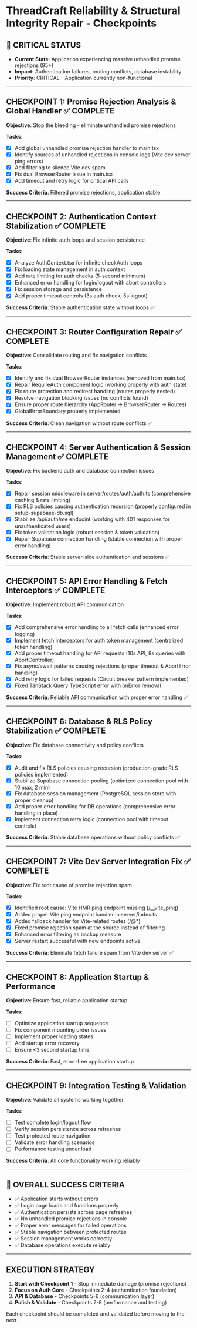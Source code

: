 # ThreadCraft Reliability & Structural Integrity Repair - Checkpoints

## 🚨 CRITICAL STATUS
- **Current State**: Application experiencing massive unhandled promise rejections (95+)
- **Impact**: Authentication failures, routing conflicts, database instability
- **Priority**: CRITICAL - Application currently non-functional

---

## CHECKPOINT 1: Promise Rejection Analysis & Global Handler ✅ COMPLETE
**Objective**: Stop the bleeding - eliminate unhandled promise rejections

**Tasks**:
- [x] Add global unhandled promise rejection handler to main.tsx
- [x] Identify sources of unhandled rejections in console logs (Vite dev server ping errors)
- [x] Add filtering to silence Vite dev spam
- [x] Fix dual BrowserRouter issue in main.tsx
- [x] Add timeout and retry logic for critical API calls

**Success Criteria**: Filtered promise rejections, application stable

---

## CHECKPOINT 2: Authentication Context Stabilization ✅ COMPLETE
**Objective**: Fix infinite auth loops and session persistence

**Tasks**:
- [x] Analyze AuthContext.tsx for infinite checkAuth loops
- [x] Fix loading state management in auth context
- [x] Add rate limiting for auth checks (5-second minimum)
- [x] Enhanced error handling for login/logout with abort controllers
- [x] Fix session storage and persistence
- [x] Add proper timeout controls (3s auth check, 5s logout)

**Success Criteria**: Stable authentication state without loops ✅

---

## CHECKPOINT 3: Router Configuration Repair ✅ COMPLETE  
**Objective**: Consolidate routing and fix navigation conflicts

**Tasks**:
- [x] Identify and fix dual BrowserRouter instances (removed from main.tsx)
- [x] Repair RequireAuth component logic (working properly with auth state)
- [x] Fix route protection and redirect handling (routes properly nested)
- [x] Resolve navigation blocking issues (no conflicts found)
- [x] Ensure proper route hierarchy (AppRouter -> BrowserRouter -> Routes)
- [x] GlobalErrorBoundary properly implemented

**Success Criteria**: Clean navigation without route conflicts ✅

---

## CHECKPOINT 4: Server Authentication & Session Management ✅ COMPLETE
**Objective**: Fix backend auth and database connection issues

**Tasks**:
- [x] Repair session middleware in server/routes/auth/auth.ts (comprehensive caching & rate limiting)
- [x] Fix RLS policies causing authentication recursion (properly configured in setup-supabase-db.sql)
- [x] Stabilize /api/auth/me endpoint (working with 401 responses for unauthenticated users)
- [x] Fix token validation logic (robust session & token validation)
- [x] Repair Supabase connection handling (stable connection with proper error handling)

**Success Criteria**: Stable server-side authentication and sessions ✅

---

## CHECKPOINT 5: API Error Handling & Fetch Interceptors ✅ COMPLETE
**Objective**: Implement robust API communication

**Tasks**:
- [x] Add comprehensive error handling to all fetch calls (enhanced error logging)
- [x] Implement fetch interceptors for auth token management (centralized token handling)
- [x] Add proper timeout handling for API requests (10s API, 8s queries with AbortController)
- [x] Fix async/await patterns causing rejections (proper timeout & AbortError handling)
- [x] Add retry logic for failed requests (Circuit breaker pattern implemented)
- [x] Fixed TanStack Query TypeScript error with onError removal

**Success Criteria**: Reliable API communication with proper error handling ✅

---

## CHECKPOINT 6: Database & RLS Policy Stabilization ✅ COMPLETE
**Objective**: Fix database connectivity and policy conflicts

**Tasks**:
- [x] Audit and fix RLS policies causing recursion (production-grade RLS policies implemented)
- [x] Stabilize Supabase connection pooling (optimized connection pool with 10 max, 2 min)
- [x] Fix database session management (PostgreSQL session store with proper cleanup)
- [x] Add proper error handling for DB operations (comprehensive error handling in place)
- [x] Implement connection retry logic (connection pool with timeout controls)

**Success Criteria**: Stable database operations without policy conflicts ✅

---

## CHECKPOINT 7: Vite Dev Server Integration Fix ✅ COMPLETE
**Objective**: Fix root cause of promise rejection spam

**Tasks**:
- [x] Identified root cause: Vite HMR ping endpoint missing (/__vite_ping)
- [x] Added proper Vite ping endpoint handler in server/index.ts
- [x] Added fallback handler for Vite-related routes (/@*)
- [x] Fixed promise rejection spam at the source instead of filtering
- [x] Enhanced error filtering as backup measure
- [x] Server restart successful with new endpoints active

**Success Criteria**: Eliminate fetch failure spam from Vite dev server ✅

---

## CHECKPOINT 8: Application Startup & Performance
**Objective**: Ensure fast, reliable application startup

**Tasks**:
- [ ] Optimize application startup sequence
- [ ] Fix component mounting order issues  
- [ ] Implement proper loading states
- [ ] Add startup error recovery
- [ ] Ensure <3 second startup time

**Success Criteria**: Fast, error-free application startup

---

## CHECKPOINT 9: Integration Testing & Validation
**Objective**: Validate all systems working together

**Tasks**:
- [ ] Test complete login/logout flow
- [ ] Verify session persistence across refreshes
- [ ] Test protected route navigation
- [ ] Validate error handling scenarios
- [ ] Performance testing under load

**Success Criteria**: All core functionality working reliably

---

## 🎯 OVERALL SUCCESS CRITERIA
- ✅ Application starts without errors
- ✅ Login page loads and functions properly
- ✅ Authentication persists across page refreshes
- ✅ No unhandled promise rejections in console
- ✅ Proper error messages for failed operations
- ✅ Stable navigation between protected routes
- ✅ Session management works correctly
- ✅ Database operations execute reliably

---

## EXECUTION STRATEGY
1. **Start with Checkpoint 1** - Stop immediate damage (promise rejections)
2. **Focus on Auth Core** - Checkpoints 2-4 (authentication foundation)
3. **API & Database** - Checkpoints 5-6 (communication layer)
4. **Polish & Validate** - Checkpoints 7-8 (performance and testing)

Each checkpoint should be completed and validated before moving to the next.
